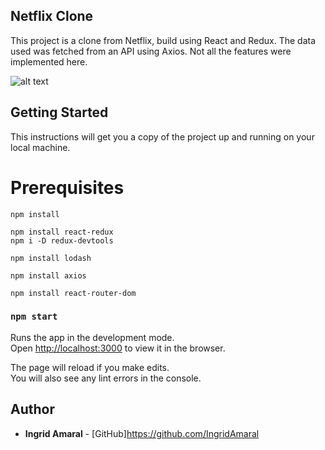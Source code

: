 ## Netflix Clone
This project is a clone from Netflix, build using React and Redux. The data used was fetched from an API using Axios. Not all the features were implemented here.

![alt text](https://github.com/IngridAmaral/Netflix-clone/blob/master/public/previewsmall.gif?raw=true "App preview")

## Getting Started
This instructions will get you a copy of the project up and running on your local machine.

# Prerequisites

```
npm install
```

```
npm install react-redux
npm i -D redux-devtools
```

```
npm install lodash
```

```
npm install axios
```

```
npm install react-router-dom
```

### `npm start`

Runs the app in the development mode.<br />
Open [http://localhost:3000](http://localhost:3000) to view it in the browser.

The page will reload if you make edits.<br />
You will also see any lint errors in the console.

## Author

* **Ingrid Amaral** - [GitHub]https://github.com/IngridAmaral